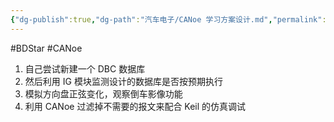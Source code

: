 ```yaml
---
{"dg-publish":true,"dg-path":"汽车电子/CANoe 学习方案设计.md","permalink":"/汽车电子/CANoe 学习方案设计/","created":"2020-03-07T17:16:50.000+08:00","updated":"2025-07-11T10:29:55.793+08:00"}
---
```


#BDStar #CANoe 

1.  自己尝试新建一个 DBC 数据库
2.  然后利用 IG 模块监测设计的数据库是否按预期执行
3.  模拟方向盘正弦变化，观察倒车影像功能
4.  利用 CANoe 过滤掉不需要的报文来配合 Keil 的仿真调试